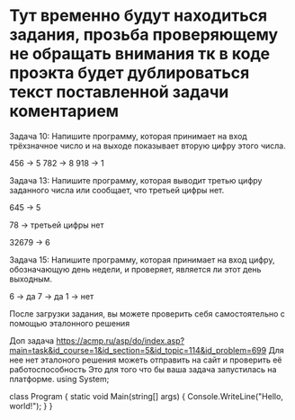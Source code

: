 # Тут временно будут находиться задания, прозьба проверяющему **не обращать внимания** тк в коде проэкта будет дублироваться текст поставленной задачи коментарием

Задача 10: Напишите программу, которая принимает на вход трёхзначное число и на выходе показывает вторую цифру этого числа.

456 -> 5
782 -> 8
918 -> 1

Задача 13: Напишите программу, которая выводит третью цифру заданного числа или сообщает, что третьей цифры нет.

645 -> 5

78 -> третьей цифры нет

32679 -> 6

Задача 15: Напишите программу, которая принимает на вход цифру, обозначающую день недели, и проверяет, является ли этот день выходным.

6 -> да
7 -> да
1 -> нет

После загрузки задания, вы можете проверить себя самостоятельно с помощью эталонного решения

Доп задача
https://acmp.ru/asp/do/index.asp?main=task&id_course=1&id_section=5&id_topic=114&id_problem=699
Для нее нет эталоного решения можеть отправить на сайт и проверить её работоспособность
Это для того что бы ваша задача запустилась на платформе.
using System;

class Program {
static void Main(string[] args) {
Console.WriteLine("Hello, world!");
}
}